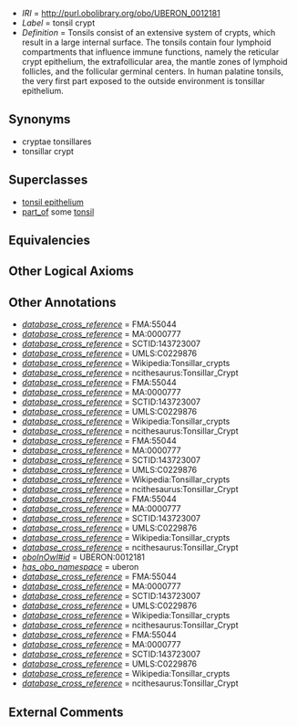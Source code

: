  * *IRI* = http://purl.obolibrary.org/obo/UBERON_0012181
 * *Label* = tonsil crypt
 * *Definition* = Tonsils consist of an extensive system of crypts, which result in a large internal surface. The tonsils contain four lymphoid compartments that influence immune functions, namely the reticular crypt epithelium, the extrafollicular area, the mantle zones of lymphoid follicles, and the follicular germinal centers. In human palatine tonsils, the very first part exposed to the outside environment is tonsillar epithelium.

## Synonyms

 * cryptae tonsillares
 * tonsillar crypt

## Superclasses

 * [tonsil epithelium](../../UBERON/96/UBERON_0013696.md)
 * [part_of](../../BFO/50/BFO_0000050.md) some [tonsil](../../UBERON/72/UBERON_0002372.md)

## Equivalencies


## Other Logical Axioms


## Other Annotations

 * *[database_cross_reference](../../ef/oboInOwl#hasDbXref.md)* = FMA:55044
 * *[database_cross_reference](../../ef/oboInOwl#hasDbXref.md)* = MA:0000777
 * *[database_cross_reference](../../ef/oboInOwl#hasDbXref.md)* = SCTID:143723007
 * *[database_cross_reference](../../ef/oboInOwl#hasDbXref.md)* = UMLS:C0229876
 * *[database_cross_reference](../../ef/oboInOwl#hasDbXref.md)* = Wikipedia:Tonsillar_crypts
 * *[database_cross_reference](../../ef/oboInOwl#hasDbXref.md)* = ncithesaurus:Tonsillar_Crypt
 * *[database_cross_reference](../../ef/oboInOwl#hasDbXref.md)* = FMA:55044
 * *[database_cross_reference](../../ef/oboInOwl#hasDbXref.md)* = MA:0000777
 * *[database_cross_reference](../../ef/oboInOwl#hasDbXref.md)* = SCTID:143723007
 * *[database_cross_reference](../../ef/oboInOwl#hasDbXref.md)* = UMLS:C0229876
 * *[database_cross_reference](../../ef/oboInOwl#hasDbXref.md)* = Wikipedia:Tonsillar_crypts
 * *[database_cross_reference](../../ef/oboInOwl#hasDbXref.md)* = ncithesaurus:Tonsillar_Crypt
 * *[database_cross_reference](../../ef/oboInOwl#hasDbXref.md)* = FMA:55044
 * *[database_cross_reference](../../ef/oboInOwl#hasDbXref.md)* = MA:0000777
 * *[database_cross_reference](../../ef/oboInOwl#hasDbXref.md)* = SCTID:143723007
 * *[database_cross_reference](../../ef/oboInOwl#hasDbXref.md)* = UMLS:C0229876
 * *[database_cross_reference](../../ef/oboInOwl#hasDbXref.md)* = Wikipedia:Tonsillar_crypts
 * *[database_cross_reference](../../ef/oboInOwl#hasDbXref.md)* = ncithesaurus:Tonsillar_Crypt
 * *[database_cross_reference](../../ef/oboInOwl#hasDbXref.md)* = FMA:55044
 * *[database_cross_reference](../../ef/oboInOwl#hasDbXref.md)* = MA:0000777
 * *[database_cross_reference](../../ef/oboInOwl#hasDbXref.md)* = SCTID:143723007
 * *[database_cross_reference](../../ef/oboInOwl#hasDbXref.md)* = UMLS:C0229876
 * *[database_cross_reference](../../ef/oboInOwl#hasDbXref.md)* = Wikipedia:Tonsillar_crypts
 * *[database_cross_reference](../../ef/oboInOwl#hasDbXref.md)* = ncithesaurus:Tonsillar_Crypt
 * *[oboInOwl#id](../../id/oboInOwl#id.md)* = UBERON:0012181
 * *[has_obo_namespace](../../ce/oboInOwl#hasOBONamespace.md)* = uberon
 * *[database_cross_reference](../../ef/oboInOwl#hasDbXref.md)* = FMA:55044
 * *[database_cross_reference](../../ef/oboInOwl#hasDbXref.md)* = MA:0000777
 * *[database_cross_reference](../../ef/oboInOwl#hasDbXref.md)* = SCTID:143723007
 * *[database_cross_reference](../../ef/oboInOwl#hasDbXref.md)* = UMLS:C0229876
 * *[database_cross_reference](../../ef/oboInOwl#hasDbXref.md)* = Wikipedia:Tonsillar_crypts
 * *[database_cross_reference](../../ef/oboInOwl#hasDbXref.md)* = ncithesaurus:Tonsillar_Crypt
 * *[database_cross_reference](../../ef/oboInOwl#hasDbXref.md)* = FMA:55044
 * *[database_cross_reference](../../ef/oboInOwl#hasDbXref.md)* = MA:0000777
 * *[database_cross_reference](../../ef/oboInOwl#hasDbXref.md)* = SCTID:143723007
 * *[database_cross_reference](../../ef/oboInOwl#hasDbXref.md)* = UMLS:C0229876
 * *[database_cross_reference](../../ef/oboInOwl#hasDbXref.md)* = Wikipedia:Tonsillar_crypts
 * *[database_cross_reference](../../ef/oboInOwl#hasDbXref.md)* = ncithesaurus:Tonsillar_Crypt

## External Comments


